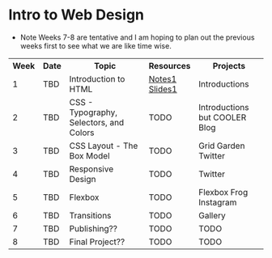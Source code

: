 # Intro to Web Design

* Note Weeks 7-8 are tentative and I am hoping to plan out the previous weeks first to see what we are like time wise. 

<table>
    <tr>
        <th>Week</th>
        <th>Date</th>
        <th>Topic</th>
        <th>Resources</th>
        <th>Projects</th>
    </tr>
    <tr>
        <td>1</td>
        <td>TBD</td>
        <td>Introduction to HTML</td>
        <td>
            <a href="https://github.com/Andre-Arante/introtowebdesign/tree/main/week1">Notes1</a>
            <br>
            <a href="https://docs.google.com/presentation/d/17pPgx6n9qfETWCDRAlTMOg-RQw8OS9v4sAzjZ63YHe8/edit?usp=sharing">Slides1</a>
        </td>
        <td>Introductions</td>
    </tr>
    <tr>
        <td>2</td>
        <td>TBD</td>
        <td>CSS - Typography, Selectors, and Colors</td>
        <td>TODO</td>
        <td>Introductions but COOLER <br> Blog</td>
    </tr>
    <tr>
        <td>3</td>
        <td>TBD</td>
        <td>CSS Layout - The Box Model</td>
        <td>TODO</td>
        <td>Grid Garden <br> Twitter</td>
    </tr>
    <tr>
        <td>4</td>
        <td>TBD</td>
        <td>Responsive Design</td>
        <td>TODO</td>
        <td>Twitter</td>
    </tr>
    <tr>
        <td>5</td>
        <td>TBD</td>
        <td>Flexbox</td>
        <td>TODO</td>
        <td>Flexbox Frog <br> Instagram</td>
    </tr>
    <tr>
        <td>6</td>
        <td>TBD</td>
        <td>Transitions</td>
        <td>TODO</td>
        <td>Gallery</td>
    </tr>
    <tr>
        <td>7</td>
        <td>TBD</td>
        <td>Publishing?? </td>
        <td>TODO</td>
        <td>TODO</td>
    </tr>
    <tr>
        <td>8</td>
        <td>TBD</td>
        <td>Final Project?? </td>
        <td>TODO</td>
        <td>TODO</td>
    </tr>
</table>
